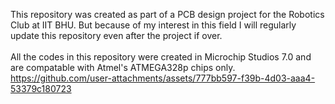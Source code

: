 This repository was created as part of a PCB design project for the Robotics Club at IIT BHU. But because of my interest in this field I will regularly update this repository even after the project if over.  
</br>
All the codes in this repository were created in Microchip Studios 7.0 and are compatable with Atmel's ATMEGA328p chips only. </br>
https://github.com/user-attachments/assets/777bb597-f39b-4d03-aaa4-53379c180723

